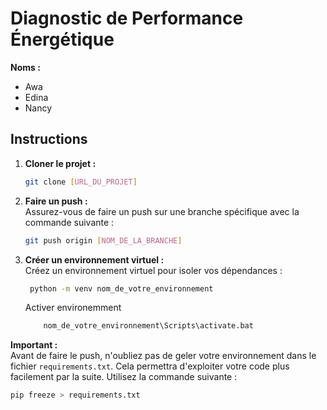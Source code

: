 # Diagnostic de Performance Énergétique

**Noms :**  
- Awa  
- Edina  
- Nancy  

## Instructions

1. **Cloner le projet :**  
   ```bash
   git clone [URL_DU_PROJET]
   ```

2. **Faire un push :**  
   Assurez-vous de faire un push sur une branche spécifique avec la commande suivante :  
   ```bash
   git push origin [NOM_DE_LA_BRANCHE]
   ```

3. **Créer un environnement virtuel :**  
   Créez un environnement virtuel pour isoler vos dépendances :  
   ```bash
    python -m venv nom_de_votre_environnement
   ```
   Activer environemment 
    ```bash
        nom_de_votre_environnement\Scripts\activate.bat
    ```
**Important :**  
Avant de faire le push, n'oubliez pas de geler votre environnement dans le fichier `requirements.txt`. Cela permettra d'exploiter votre code plus facilement par la suite. Utilisez la commande suivante :  
```bash
pip freeze > requirements.txt
```
